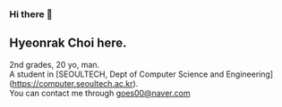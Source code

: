 ### Hi there 👋
## Hyeonrak Choi here.
2nd grades, 20 yo, man.<br>
A student in [SEOULTECH, Dept of Computer Science and Engineering] (https://computer.seoultech.ac.kr).<br>
You can contact me through goes00@naver.com <br>
<!--
**goes00/goes00** is a ✨ _special_ ✨ repository because its `README.md` (this file) appears on your GitHub profile.

Here are some ideas to get you started:

- 🔭 I’m currently working on ...
- 🌱 I’m currently learning ...
- 👯 I’m looking to collaborate on ...
- 🤔 I’m looking for help with ...
- 💬 Ask me about ...
- 📫 How to reach me: ...
- 😄 Pronouns: ...
- ⚡ Fun fact: ...
-->
